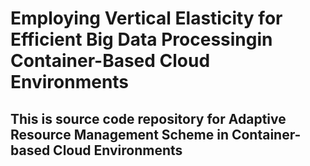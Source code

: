 # Employing Vertical Elasticity for Efficient Big Data Processingin Container-Based Cloud Environments

## This is source code repository for Adaptive Resource Management Scheme in Container-based Cloud Environments

